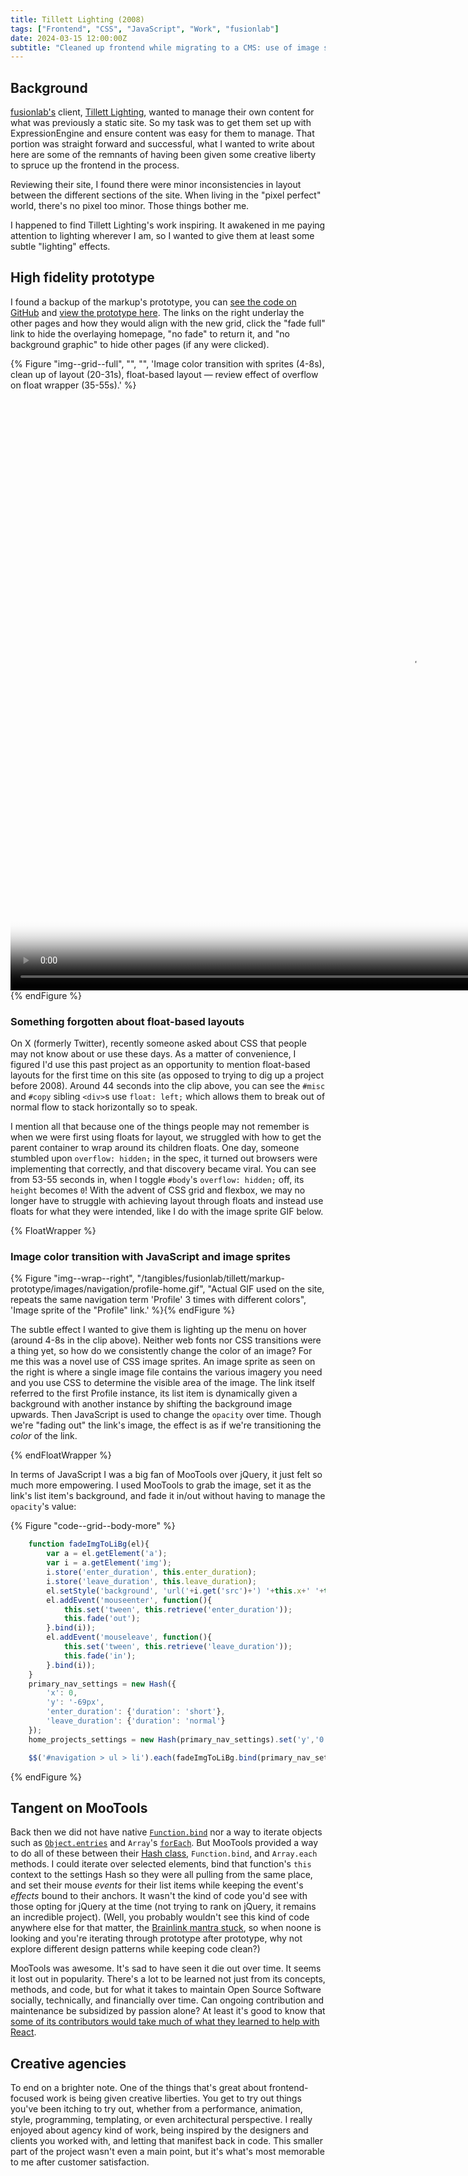 ```yaml
---
title: Tillett Lighting (2008)
tags: ["Frontend", "CSS", "JavaScript", "Work", "fusionlab"]
date: 2024-03-15 12:00:00Z
subtitle: "Cleaned up frontend while migrating to a CMS: use of image sprites, MooTools, and float-based layout."
---
```


## Background

[fusionlab's](https://www.fusionlab.com/) client, [Tillett Lighting](https://www.tillettlighting.com/), wanted to manage their own content for what was previously a static site. So my task was to get them set up with ExpressionEngine and ensure content was easy for them to manage. That portion was straight forward and successful, what I wanted to write about here are some of the remnants of having been given some creative liberty to spruce up the frontend in the process.

Reviewing their site, I found there were minor inconsistencies in layout between the different sections of the site. When living in the "pixel perfect" world, there's no pixel too minor. Those things bother me.

I happened to find Tillett Lighting's work inspiring. It awakened in me paying attention to lighting wherever I am, so I wanted to give them at least some subtle "lighting" effects.

## High fidelity prototype

I found a backup of the markup's prototype, you can [see the code on GitHub](https://github.com/notacouch/notacouch.com/tree/88cd58c569d4167b13b57598c4519b99547731c4/tangibles/fusionlab/tillett/markup-prototype) and [view the prototype here](/tangibles/fusionlab/tillett/markup-prototype/). The links on the right underlay the other pages and how they would align with the new grid, click the "fade full" link to hide the overlaying homepage, "no fade" to return it, and "no background graphic" to hide other pages (if any were clicked).

{% Figure "img--grid--full", "", "", 'Image color transition with sprites (<span class="media-timestamp" data-media-id="tillett-lighting-prototype-demo" data-timestamp="4">4-8s</span>), clean up of layout (<span class="media-timestamp" data-media-id="tillett-lighting-prototype-demo" data-timestamp="20">20-31s</span>), float-based layout &mdash; review effect of overflow on float wrapper (<span class="media-timestamp" data-media-id="tillett-lighting-prototype-demo" data-timestamp="35">35-55s</span>).' %}
  <video id="tillett-lighting-prototype-demo" controls class="figure__img figure--img--body__img" width="1280" style="aspect-ratio: 4 / 3" poster="/blog-images/fusionlab/tillett/tillett-lighting-poster-optimized.png">
    <source src="/blog-images/fusionlab/tillett/tillett-lighting.mp4" type="video/mp4">
    <track kind="captions" srclang="en" label="English" src="/blog-images/fusionlab/tillett/tillett-lighting-en.vtt" default>
  </video>
{% endFigure %}

### Something forgotten about float-based layouts

On X (formerly Twitter), recently someone asked about CSS that people may not know about or use these days. As a matter of convenience, I figured I'd use this past project as an opportunity to mention float-based layouts for the first time on this site (as opposed to trying to dig up a project before 2008). Around <span class="media-timestamp" data-media-id="tillett-lighting-prototype-demo" data-timestamp="44">44 seconds</span> into the clip above, you can see the `#misc` and `#copy` sibling `<div>`s use `float: left;` which allows them to break out of normal flow to stack horizontally so to speak.

I mention all that because one of the things people may not remember is when we were first using floats for layout, we struggled with how to get the parent container to wrap around its children floats. One day, someone stumbled upon `overflow: hidden;` in the spec, it turned out browsers were implementing that correctly, and that discovery became viral. You can see from <span class="media-timestamp" data-media-id="tillett-lighting-prototype-demo" data-timestamp="53">53-55 seconds</span> in, when I toggle `#body`'s `overflow: hidden;` off, its `height` becomes `0`! With the advent of CSS grid and flexbox, we may no longer have to struggle with achieving layout through floats and instead use floats for what they were intended, like I do with the image sprite GIF below.

{% FloatWrapper %}

### Image color transition with JavaScript and image sprites

{% Figure "img--wrap--right", "/tangibles/fusionlab/tillett/markup-prototype/images/navigation/profile-home.gif", "Actual GIF used on the site, repeats the same navigation term 'Profile' 3 times with different colors", 'Image sprite of the "Profile" link.' %}{% endFigure %}

The subtle effect I wanted to give them is lighting up the menu on hover (around <span class="media-timestamp" data-media-id="tillett-lighting-prototype-demo" data-timestamp="4">4-8s</span> in the clip above). Neither web fonts nor CSS transitions were a thing yet, so how do we consistently change the color of an image? For me this was a novel use of CSS image sprites. An image sprite as seen on the right is where a single image file contains the various imagery you need and you use CSS to determine the visible area of the image. The link itself referred to the first Profile instance, its list item is dynamically given a background with another instance by shifting the background image upwards. Then JavaScript is used to change the `opacity` over time. Though we're "fading out" the link's image, the effect is as if we're transitioning the _color_ of the link.

{% endFloatWrapper %}

In terms of JavaScript I was a big fan of MooTools over jQuery, it just felt so much more empowering. I used MooTools to grab the image, set it as the link's list item's background, and fade it in/out without having to manage the `opacity`'s value:

{% Figure "code--grid--body-more" %}

```js {.code .code--full}
    function fadeImgToLiBg(el){
        var a = el.getElement('a');
        var i = a.getElement('img');
        i.store('enter_duration', this.enter_duration);
        i.store('leave_duration', this.leave_duration);
        el.setStyle('background', 'url('+i.get('src')+') '+this.x+' '+this.y+' no-repeat');
        el.addEvent('mouseenter', function(){
            this.set('tween', this.retrieve('enter_duration'));
            this.fade('out');
        }.bind(i));
        el.addEvent('mouseleave', function(){
            this.set('tween', this.retrieve('leave_duration'));
            this.fade('in');
        }.bind(i));
    }
    primary_nav_settings = new Hash({
        'x': 0,
        'y': '-69px',
        'enter_duration': {'duration': 'short'},
        'leave_duration': {'duration': 'normal'}
    });
    home_projects_settings = new Hash(primary_nav_settings).set('y','0');

    $$('#navigation > ul > li').each(fadeImgToLiBg.bind(primary_nav_settings));
```

{% endFigure %}

## Tangent on MooTools

Back then we did not have native [`Function.bind`](https://developer.mozilla.org/en-US/docs/Web/JavaScript/Reference/Global_objects/Function/bind) nor a way to iterate objects such as [`Object.entries`](https://developer.mozilla.org/en-US/docs/Web/JavaScript/Reference/Global_Objects/Object/entries) and `Array`'s [`forEach`](https://developer.mozilla.org/en-US/docs/Web/JavaScript/Reference/Global_Objects/Array/forEach). But MooTools provided a way to do all of these between their [Hash class](https://mootools.net/more/docs/1.6.0/Types/Hash), `Function.bind`, and `Array.each` methods. I could iterate over selected elements, bind that function's `this` context to the settings Hash so they were all pulling from the same place, and set their mouse _events_ for their list items while keeping the event's _effects_ bound to their anchors. It wasn't the kind of code you'd see with those opting for jQuery at the time (not trying to rank on jQuery, it remains an incredible project). (Well, you probably wouldn't see this kind of code anywhere else for that matter, the [Brainlink mantra stuck](/blog/diamond-guide-2000-do-things-different#stay-up-to-speed-by-doing-things-different), so when noone is looking and you're iterating through prototype after prototype, why not explore different design patterns while keeping code clean?)

MooTools was awesome. It's sad to have seen it die out over time. It seems it lost out in popularity. There's a lot to be learned not just from its concepts, methods, and code, but for what it takes to maintain Open Source Software socially, technically, and financially over time. Can ongoing contribution and maintenance be subsidized by passion alone? At least it's good to know that [some of its contributors would take much of what they learned to help with React](https://www.freecodecamp.org/news/between-the-wires-an-interview-with-mootools-contributors-33d764957575/).

## Creative agencies

To end on a brighter note. One of the things that's great about frontend-focused work is being given creative liberties. You get to try out things you've been itching to try out, whether from a performance, animation, style, programming, templating, or even architectural perspective. I really enjoyed about agency kind of work, being inspired by the designers and clients you worked with, and letting that manifest back in code. This smaller part of the project wasn't even a main point, but it's what's most memorable to me after customer satisfaction.
